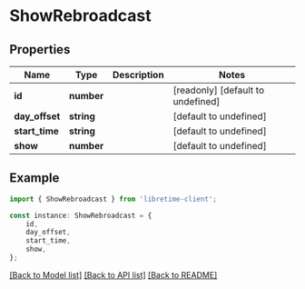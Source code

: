 # ShowRebroadcast


## Properties

Name | Type | Description | Notes
------------ | ------------- | ------------- | -------------
**id** | **number** |  | [readonly] [default to undefined]
**day_offset** | **string** |  | [default to undefined]
**start_time** | **string** |  | [default to undefined]
**show** | **number** |  | [default to undefined]

## Example

```typescript
import { ShowRebroadcast } from 'libretime-client';

const instance: ShowRebroadcast = {
    id,
    day_offset,
    start_time,
    show,
};
```

[[Back to Model list]](../README.md#documentation-for-models) [[Back to API list]](../README.md#documentation-for-api-endpoints) [[Back to README]](../README.md)
